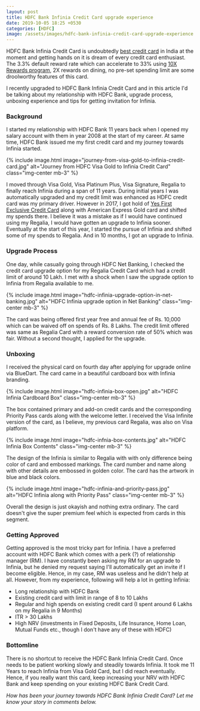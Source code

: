```yaml
---
layout: post
title: HDFC Bank Infinia Credit Card upgrade experience
date: 2019-10-05 18:25 +0530
categories: [HDFC]
image: /assets/images/hdfc-bank-infinia-credit-card-upgrade-experience.jpg
---
```


HDFC Bank Infinia Credit Card is undoubtedly [best credit card](/best-credit-cards-of-2019-in-india/) in India at the moment and getting hands on it is dream of every credit card enthusiast. The 3.3% default reward rate which can accelerate to 33% using [10X Rewards program](/hdfc-bank-credit-card-10x-rewards-september-2019-update/), 2X rewards on dining, no pre-set spending limit are some droolworthy features of this card.

I recently upgraded to HDFC Bank Infinia Credit Card and in this article I'd be talking about my relationship with HDFC Bank, upgrade process, unboxing experience and tips for getting invitation for Infinia.

### Background

I started my relationship with HDFC Bank 11 years back when I opened my salary account with them in year 2008 at the start of my career. At same time, HDFC Bank issued me my first credit card and my journey towards Infinia started.

{% include image.html image="journey-from-visa-gold-to-infinia-credit-card.jpg" alt="Journey from HDFC Visa Gold to Infinia Credit Card" class="img-center mb-3" %}

I moved through Visa Gold, Visa Platinum Plus, Visa Signature, Regalia to finally reach Infinia during a span of 11 years. During initial years I was automatically upgraded and my credit limit was enhanced as HDFC credit card was my primary driver. However in 2017, I got hold of [Yes First Exclusive Credit Card](/yes-first-exclusive-credit-card-review/) along with American Express Gold card and shifted my spends there. I believe it was a mistake as if I would have continued using my Regalia, I would have gotten an upgrade to Infinia sooner. Eventually at the start of this year, I started the pursue of Infinia and shifted some of my spends to Regalia. And in 10 months, I got an upgrade to Infinia.

### Upgrade Process

One day, while casually going through HDFC Net Banking, I checked the credit card upgrade option for my Regalia Credit Card which had a credit limit of around 10 Lakh. I met with a shock when I saw the upgrade option to Infinia from Regalia available to me.

{% include image.html image="hdfc-infinia-upgrade-option-in-net-banking.jpg" alt="HDFC Infinia upgrade option in Net Banking" class="img-center mb-3" %}

The card was being offered first year free and annual fee of Rs. 10,000 which can be waived off on spends of Rs. 8 Lakhs. The credit limit offered was same as Regalia Card with a reward conversion rate of 50% which was fair. Without a second thought, I applied for the upgrade.

### Unboxing

I received the physical card on fourth day after applying for upgrade online via BlueDart. The card came in a beautiful cardboard box with Infinia branding.

{% include image.html image="hdfc-infinia-box-open.jpg" alt="HDFC Infinia Cardboard Box" class="img-center mb-3" %}

The box contained primary and add-on credit cards and the corresponding Priority Pass cards along with the welcome letter. I received the Visa Infinite version of the card, as I believe, my previous card Regalia, was also on Visa platform.

{% include image.html image="hdfc-infnia-box-contents.jpg" alt="HDFC Infinia Box Contents" class="img-center mb-3" %}

The design of the Infinia is similar to Regalia with with only difference being color of card and embossed markings. The card number and name along with other details are embossed in golden color. The card has the artwork in blue and black colors.

{% include image.html image="hdfc-infinia-and-priority-pass.jpg" alt="HDFC Infinia along with Priority Pass" class="img-center mb-3" %}

Overall the design is just okayish and nothing extra ordinary. The card doesn't give the super premium feel which is expected from cards in this segment.

### Getting Approved

Getting approved is the most tricky part for Infinia. I have a preferred account with HDFC Bank which comes with a perk (?) of relationship manager (RM). I have constantly been asking my RM for an upgrade to Infinia, but he denied my request saying I'll automatically get an invite if I become eligible. Hence, in my case, RM was useless and he didn't help at all. However, from my experience, following will help a lot in getting Infinia:

- Long relationship with HDFC Bank
- Existing credit card with limit in range of 8 to 10 Lakhs
- Regular and high spends on existing credit card (I spent around 6 Lakhs on my Regalia in 9 Months)
- ITR > 30 Lakhs
- High NRV (investments in Fixed Deposits, Life Insurance, Home Loan, Mutual Funds etc., though I don't have any of these with HDFC)

### Bottomline

There is no shortcut to receive the HDFC Bank Infinia Credit Card. Once needs to be patient working slowly and steadily towards Infinia. It took me 11 Years to reach Infinia from Visa Gold Card, but I did reach eventually. Hence, if you really want this card, keep increasing your NRV with HDFC Bank and keep spending on your existing HDFC Bank Credit Card.

_How has been your journey towards HDFC Bank Infinia Credit Card? Let me know your story in comments below._
